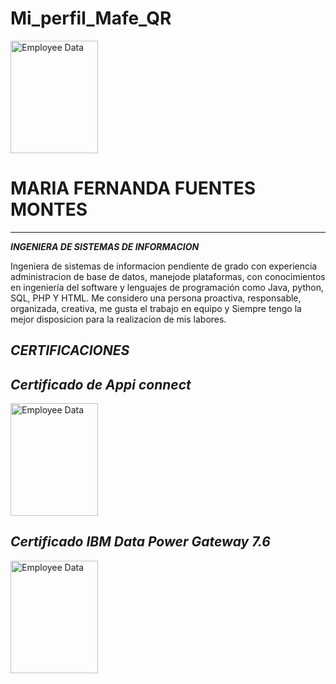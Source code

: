 # Mi_perfil_Mafe_QR
<img src="https://www.google.com/url?sa=i&url=https%3A%2F%2Fco.bebee.com%2Fbee%2Fmaria-fernanda-fuentes-montes&psig=AOvVaw2gWiHAwt9YX34ppStcWn9K&ust=1678317792152000&source=images&cd=vfe&ved=0CBAQjRxqFwoTCPCeoZD7yv0CFQAAAAAdAAAAABAE" alt="Employee Data" width="140" height="180" title="Employee Data title" >

# **MARIA FERNANDA FUENTES MONTES**
----
***INGENIERA DE SISTEMAS DE INFORMACION***

Ingeniera de sistemas de informacion pendiente de grado con experiencia administracion de base de datos, manejode plataformas, con conocimientos en ingeniería del software y lenguajes de programación como Java, python, SQL, PHP Y HTML. Me considero una persona proactiva, responsable, organizada, creativa, me gusta el trabajo en equipo y Siempre tengo la mejor disposicion para la realizacion de mis labores.

***CERTIFICACIONES***
----
***Certificado de Appi connect***
----
<img src="Capturatt.PNG" alt="Employee Data" width="140" height="180"> 

***Certificado IBM Data Power Gateway 7.6***
----
<img src="Capturall.PNG" alt="Employee Data" width="140" height="180">
